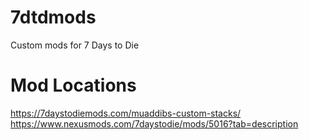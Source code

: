 # 7dtdmods
Custom mods for 7 Days to Die


# Mod Locations
https://7daystodiemods.com/muaddibs-custom-stacks/
https://www.nexusmods.com/7daystodie/mods/5016?tab=description

